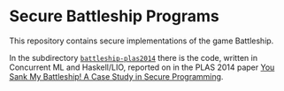 Secure Battleship Programs
====================================================================

This repository contains secure implementations of the game
Battleship.

In the subdirectory [`battleship-plas2014`](../master/plas2014)
there is the code, written in Concurrent ML and Haskell/LIO,
reported on in the PLAS 2014 paper
[You Sank My Battleship! A Case Study in Secure Programming](https://dl.acm.org/doi/10.1145/2637113.2637115).

